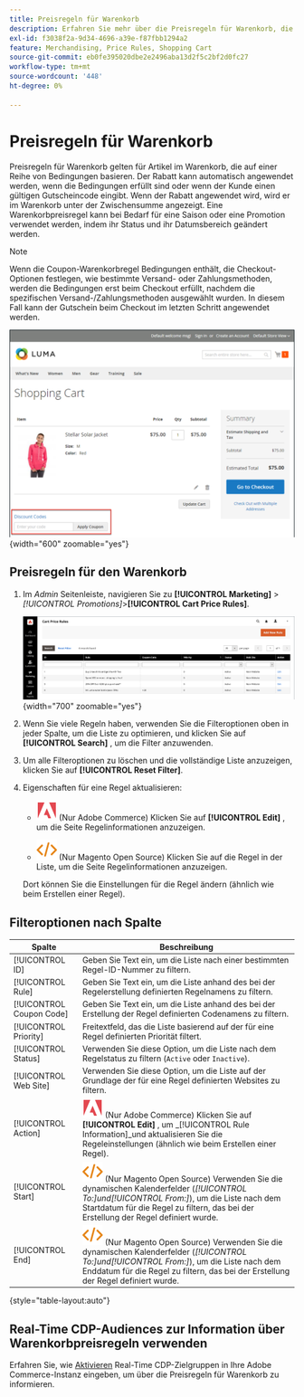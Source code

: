```yaml
---
title: Preisregeln für Warenkorb
description: Erfahren Sie mehr über die Preisregeln für Warenkorb, die Rabatte auf Artikel im Warenkorb auf der Grundlage einer Reihe von Bedingungen anwenden.
exl-id: f3038f2a-9d34-4696-a39e-f87fbb1294a2
feature: Merchandising, Price Rules, Shopping Cart
source-git-commit: eb0fe395020dbe2e2496aba13d2f5c2bf2d0fc27
workflow-type: tm+mt
source-wordcount: '448'
ht-degree: 0%

---
```


# Preisregeln für Warenkorb

Preisregeln für Warenkorb gelten für Artikel im Warenkorb, die auf einer Reihe von Bedingungen basieren. Der Rabatt kann automatisch angewendet werden, wenn die Bedingungen erfüllt sind oder wenn der Kunde einen gültigen Gutscheincode eingibt. Wenn der Rabatt angewendet wird, wird er im Warenkorb unter der Zwischensumme angezeigt. Eine Warenkorbpreisregel kann bei Bedarf für eine Saison oder eine Promotion verwendet werden, indem ihr Status und ihr Datumsbereich geändert werden.

>[!NOTE]
>
>Wenn die Coupon-Warenkorbregel Bedingungen enthält, die Checkout-Optionen festlegen, wie bestimmte Versand- oder Zahlungsmethoden, werden die Bedingungen erst beim Checkout erfüllt, nachdem die spezifischen Versand-/Zahlungsmethoden ausgewählt wurden. In diesem Fall kann der Gutschein beim Checkout im letzten Schritt angewendet werden.

![Beispiel-Storefront - Coupon im Warenkorb anwenden](./assets/storefront-cart-apply-coupon.png){width="600" zoomable="yes"}

## Preisregeln für den Warenkorb

1. Im _Admin_ Seitenleiste, navigieren Sie zu **[!UICONTROL Marketing]** > _[!UICONTROL Promotions]_>**[!UICONTROL Cart Price Rules]**.

   ![Preisregel für Warenkorb](./assets/price-rule-cart.png){width="700" zoomable="yes"}

1. Wenn Sie viele Regeln haben, verwenden Sie die Filteroptionen oben in jeder Spalte, um die Liste zu optimieren, und klicken Sie auf **[!UICONTROL Search]** , um die Filter anzuwenden.

1. Um alle Filteroptionen zu löschen und die vollständige Liste anzuzeigen, klicken Sie auf **[!UICONTROL Reset Filter]**.

1. Eigenschaften für eine Regel aktualisieren:

   - ![Adobe Commerce](../assets/adobe-logo.svg) (Nur Adobe Commerce) Klicken Sie auf **[!UICONTROL Edit]** , um die Seite Regelinformationen anzuzeigen.

   - ![Magento Open Source](../assets/open-source.svg) (Nur Magento Open Source) Klicken Sie auf die Regel in der Liste, um die Seite Regelinformationen anzuzeigen.

   Dort können Sie die Einstellungen für die Regel ändern (ähnlich wie beim Erstellen einer Regel).

## Filteroptionen nach Spalte

| Spalte | Beschreibung |
|--- |--- |
| [!UICONTROL ID] | Geben Sie Text ein, um die Liste nach einer bestimmten Regel-ID-Nummer zu filtern. |
| [!UICONTROL Rule] | Geben Sie Text ein, um die Liste anhand des bei der Regelerstellung definierten Regelnamens zu filtern. |
| [!UICONTROL Coupon Code] | Geben Sie Text ein, um die Liste anhand des bei der Erstellung der Regel definierten Codenamens zu filtern. |
| [!UICONTROL Priority] | Freitextfeld, das die Liste basierend auf der für eine Regel definierten Priorität filtert. |
| [!UICONTROL Status] | Verwenden Sie diese Option, um die Liste nach dem Regelstatus zu filtern (`Active` oder `Inactive`). |
| [!UICONTROL Web Site] | Verwenden Sie diese Option, um die Liste auf der Grundlage der für eine Regel definierten Websites zu filtern. |
| [!UICONTROL Action] | ![Adobe Commerce](../assets/adobe-logo.svg) (Nur Adobe Commerce) Klicken Sie auf **[!UICONTROL Edit]** , um _[!UICONTROL Rule Information]_und aktualisieren Sie die Regeleinstellungen (ähnlich wie beim Erstellen einer Regel). |
| [!UICONTROL Start] | ![Magento Open Source](../assets/open-source.svg) (Nur Magento Open Source) Verwenden Sie die dynamischen Kalenderfelder (_[!UICONTROL To:]_und_[!UICONTROL From:]_), um die Liste nach dem Startdatum für die Regel zu filtern, das bei der Erstellung der Regel definiert wurde. |
| [!UICONTROL End] | ![Magento Open Source](../assets/open-source.svg) (Nur Magento Open Source) Verwenden Sie die dynamischen Kalenderfelder (_[!UICONTROL To:]_und_[!UICONTROL From:]_), um die Liste nach dem Enddatum für die Regel zu filtern, das bei der Erstellung der Regel definiert wurde. |

{style="table-layout:auto"}

## Real-Time CDP-Audiences zur Information über Warenkorbpreisregeln verwenden

Erfahren Sie, wie [Aktivieren](../customers/audience-activation.md) Real-Time CDP-Zielgruppen in Ihre Adobe Commerce-Instanz eingeben, um über die Preisregeln für Warenkorb zu informieren.
